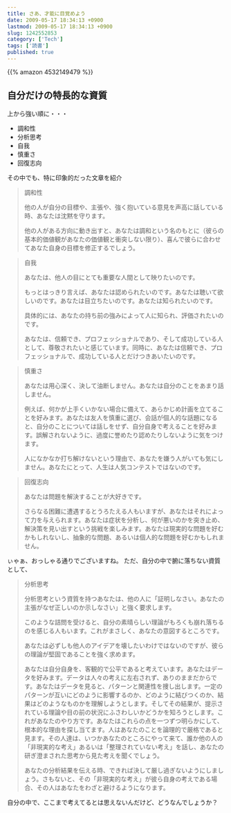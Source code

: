 ```yaml
---
title: さあ、才能に目覚めよう
date: 2009-05-17 18:34:13 +0900
lastmod: 2009-05-17 18:34:13 +0900
slug: 1242552853
category: ['Tech']
tags: ['読書']
published: true
---
```


{{% amazon 4532149479 %}}


## 自分だけの特長的な資質

上から強い順に・・・

<ul>
<li>調和性</li>
<li>分析思考</li>
<li>自我</li>
<li>慎重さ</li>
<li>回復志向 </li>
</ul>

その中でも、特に印象的だった文章を紹介

<blockquote>
調和性

他の人が自分の目標や、主張や、強く抱いている意見を声高に話している時、あなたは沈黙を守ります。

他の人がある方向に動き出すと、あなたは調和という名のもとに（彼らの基本的価値観があなたの価値観と衝突しない限り）、喜んで彼らに合わせてあなた自身の目標を修正するでしょう。
</blockquote>

<blockquote>
自我

あなたは、他人の目にとても重要な人間として映りたいのです。

もっとはっきり言えば、あなたは認められたいのです。あなたは聴いて欲しいのです。あなたは目立ちたいのです。あなたは知られたいのです。

具体的には、あなたの持ち前の強みによって人に知られ、評価されたいのです。

あなたは、信頼でき、プロフェッショナルであり、そして成功している人として、尊敬されたいと感じています。同時に、あなたは信頼でき、プロフェッショナルで、成功している人とだけつきあいたいのです。
</blockquote>

<blockquote>
慎重さ

あなたは用心深く、決して油断しません。あなたは自分のことをあまり話しません。

例えば、何かが上手くいかない場合に備えて、あらかじめ計画を立てることを好みます。あなたは友人を慎重に選び、会話が個人的な話題になると、自分のことについては話しをせず、自分自身で考えることを好みます。誤解されないように、過度に誉めたり認めたりしないように気をつけます。

人になかなか打ち解けないという理由で、あなたを嫌う人がいても気にしません。あなたにとって、人生は人気コンテストではないのです。
</blockquote>

<blockquote>
回復志向

あなたは問題を解決することが大好きです。

さらなる困難に遭遇するとうろたえる人もいますが、あなたはそれによって力を与えられます。あなたは症状を分析し、何が悪いのかを突き止め、解決策を見い出すという挑戦を楽しみます。あなたは現実的な問題を好むかもしれないし、抽象的な問題、あるいは個人的な問題を好むかもしれません。
</blockquote>

ぃゃぁ、おっしゃる通りでございますね。
ただ、自分の中で腑に落ちない資質として、

<blockquote>
分析思考

分析思考という資質を持つあなたは、他の人に「証明しなさい。あなたの主張がなぜ正しいのか示しなさい」と強く要求します。

このような詰問を受けると、自分の素晴らしい理論がもろくも崩れ落ちるのを感じる人もいます。これがまさしく、あなたの意図するところです。

あなたは必ずしも他人のアイデアを壊したいわけではないのですが、彼らの理論が堅固であることを強く求めます。

あなたは自分自身を、客観的で公平であると考えています。あなたはデータを好みます。データは人々の考えに左右されず、ありのままだからです。あなたはデータを見ると、パターンと関連性を捜し出します。一定のパターンが互いにどのように影響するのか、どのように結びつくのか、結果はどのようなものかを理解しようとします。そしてその結果が、提示されている理論や目の前の状況にふさわしいかどうかを知ろうとします。これがあなたのやり方です。あなたはこれらの点を一つずつ明らかにして、根本的な理由を探し当てます。人はあなたのことを論理的で厳格であると見ます。その人達は、いつかあなたのところにやって来て、誰か他の人の「非現実的な考え」あるいは「整理されていない考え」を話し、あなたの研ぎ澄まされた思考から見た考えを聞くでしょう。

あなたの分析結果を伝える時、できれば決して厳し過ぎないようにしましょう。さもないと、その「非現実的な考え」が彼ら自身の考えである場合、その人はあなたをわざと避けるようになります。 
</blockquote>

自分の中で、ここまで考えてるとは思えないんだけど、どうなんでしょうか？

